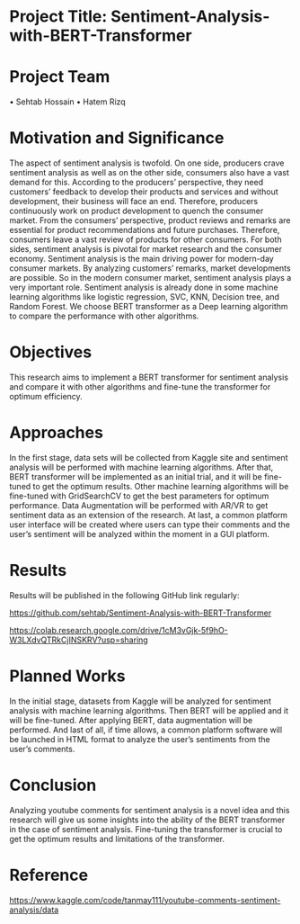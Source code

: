 # Project Title: Sentiment-Analysis-with-BERT-Transformer

# Project Team
•	Sehtab Hossain
•	Hatem Rizq

# Motivation and Significance

The aspect of sentiment analysis is twofold. On one side, producers crave sentiment analysis as well as on the other side, consumers also have a vast demand for this.
According to the producers’ perspective,  they need customers’ feedback to develop their products and services and without development, their business will face an end. Therefore, producers continuously work on product development to quench the consumer market.
From the consumers’ perspective, product reviews and remarks are essential for product recommendations and future purchases. Therefore, consumers leave a vast review of products for other consumers.
For both sides, sentiment analysis is pivotal for market research and the consumer economy. Sentiment analysis is the main driving power for modern-day consumer markets. By analyzing customers’ remarks, market developments are possible. So in the modern consumer market, sentiment analysis plays a very important role. Sentiment analysis is already done in some machine learning algorithms like logistic regression, SVC, KNN, Decision tree, and Random Forest. We choose BERT transformer as a Deep learning algorithm to compare the performance with other algorithms.

# Objectives

This research aims to implement a BERT transformer for sentiment analysis and compare it with other algorithms and fine-tune the transformer for optimum efficiency.



# Approaches

In the first stage, data sets will be collected from Kaggle site and sentiment analysis will be performed with machine learning algorithms. After that, BERT transformer will be implemented as an initial trial, and it will be fine-tuned to get the optimum results. Other machine learning algorithms will be fine-tuned with GridSearchCV to get the best parameters for optimum performance.  Data Augmentation will be performed with AR/VR to get sentiment data as an extension of the research. At last, a common platform user interface will be created where users can type their comments and the user’s sentiment will be analyzed within the moment in a GUI platform. 

# Results

Results will be published in the following GitHub link regularly:

https://github.com/sehtab/Sentiment-Analysis-with-BERT-Transformer 

https://colab.research.google.com/drive/1cM3vGjk-5f9hO-W3LXdvQTRkCjINSKRV?usp=sharing 


# Planned Works

In the initial stage, datasets from Kaggle will be analyzed for sentiment analysis with machine learning algorithms. Then BERT will be applied and it will be fine-tuned. After applying BERT, data augmentation will be performed. And last of all, if time allows, a common platform software will be launched in HTML format to analyze the user’s sentiments from the user’s comments.

# Conclusion

Analyzing youtube comments for sentiment analysis is a novel idea and this research will give us some insights into the ability of the BERT transformer in the case of sentiment analysis. Fine-tuning the transformer is crucial to get the optimum results and limitations of the transformer.


# Reference
https://www.kaggle.com/code/tanmay111/youtube-comments-sentiment-analysis/data 



    
   
    
    
    
       
   
   
